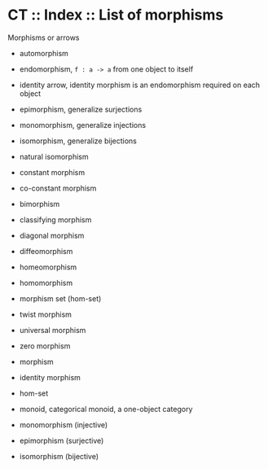 # CT :: Index :: List of morphisms

Morphisms or arrows
- automorphism
- endomorphism, `f : a -> a` from one object to itself
- identity arrow, identity morphism is an endomorphism required on each object
- epimorphism,  generalize surjections
- monomorphism, generalize injections
- isomorphism,  generalize bijections
- natural isomorphism



- constant morphism
- co-constant morphism
- bimorphism
- classifying morphism
- diagonal morphism
- diffeomorphism
- homeomorphism
- homomorphism
- morphism set (hom-set)
- twist morphism
- universal morphism
- zero morphism


- morphism
- identity morphism
- hom-set
- monoid, categorical monoid, a one-object category
- monomorphism (injective)
- epimorphism (surjective)
- isomorphism (bijective)

